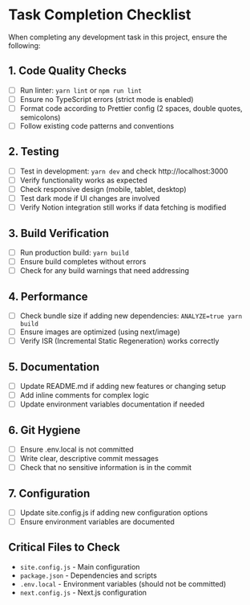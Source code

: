 # Task Completion Checklist

When completing any development task in this project, ensure the following:

## 1. Code Quality Checks
- [ ] Run linter: `yarn lint` or `npm run lint`
- [ ] Ensure no TypeScript errors (strict mode is enabled)
- [ ] Format code according to Prettier config (2 spaces, double quotes, semicolons)
- [ ] Follow existing code patterns and conventions

## 2. Testing
- [ ] Test in development: `yarn dev` and check http://localhost:3000
- [ ] Verify functionality works as expected
- [ ] Check responsive design (mobile, tablet, desktop)
- [ ] Test dark mode if UI changes are involved
- [ ] Verify Notion integration still works if data fetching is modified

## 3. Build Verification
- [ ] Run production build: `yarn build`
- [ ] Ensure build completes without errors
- [ ] Check for any build warnings that need addressing

## 4. Performance
- [ ] Check bundle size if adding new dependencies: `ANALYZE=true yarn build`
- [ ] Ensure images are optimized (using next/image)
- [ ] Verify ISR (Incremental Static Regeneration) works correctly

## 5. Documentation
- [ ] Update README.md if adding new features or changing setup
- [ ] Add inline comments for complex logic
- [ ] Update environment variables documentation if needed

## 6. Git Hygiene
- [ ] Ensure .env.local is not committed
- [ ] Write clear, descriptive commit messages
- [ ] Check that no sensitive information is in the commit

## 7. Configuration
- [ ] Update site.config.js if adding new configuration options
- [ ] Ensure environment variables are documented

## Critical Files to Check
- `site.config.js` - Main configuration
- `package.json` - Dependencies and scripts
- `.env.local` - Environment variables (should not be committed)
- `next.config.js` - Next.js configuration